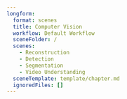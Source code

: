 ```yaml
---
longform:
  format: scenes
  title: Computer Vision
  workflow: Default Workflow
  sceneFolder: /
  scenes:
    - Reconstruction
    - Detection
    - Segmentation
    - Video Understanding
  sceneTemplate: template/chapter.md
  ignoredFiles: []
---
```

